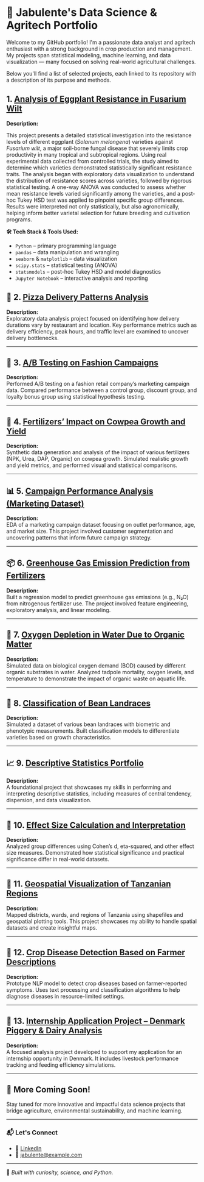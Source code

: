 # 🧠 Jabulente's Data Science & Agritech Portfolio

Welcome to my GitHub portfolio! I'm a passionate data analyst and agritech enthusiast with a strong background in crop production and management. My projects span statistical modeling, machine learning, and data visualization — many focused on solving real-world agricultural challenges.

Below you'll find a list of selected projects, each linked to its repository with a description of its purpose and methods.



##  1. [Analysis of Eggplant Resistance in Fusarium Wilt](https://github.com/Jabulente/Analysis-of-Eggplant-Resistance-in-Fusarium-Wilt)

**Description:**

This project presents a detailed statistical investigation into the resistance levels of different eggplant (*Solanum melongena*) varieties against *Fusarium wilt*, a major soil-borne fungal disease that severely limits crop productivity in many tropical and subtropical regions. Using real experimental data collected from controlled trials, the study aimed to determine which varieties demonstrated statistically significant resistance traits. The analysis began with exploratory data visualization to understand the distribution of resistance scores across varieties, followed by rigorous statistical testing. A one-way ANOVA was conducted to assess whether mean resistance levels varied significantly among the varieties, and a post-hoc Tukey HSD test was applied to pinpoint specific group differences. Results were interpreted not only statistically, but also agronomically, helping inform better varietal selection for future breeding and cultivation programs.

**🛠️ Tech Stack & Tools Used:**

* `Python` – primary programming language
* `pandas` – data manipulation and wrangling
* `seaborn` & `matplotlib` – data visualization
* `scipy.stats` – statistical testing (ANOVA)
* `statsmodels` – post-hoc Tukey HSD and model diagnostics
* `Jupyter Notebook` – interactive analysis and reporting

## 🚚 2. [Pizza Delivery Patterns Analysis](https://github.com/Jabulente/Pizza-Delivery-EDA)

**Description:**  
Exploratory data analysis project focused on identifying how delivery durations vary by restaurant and location. Key performance metrics such as delivery efficiency, peak hours, and traffic level are examined to uncover delivery bottlenecks.

---

## 📢 3. [A/B Testing on Fashion Campaigns](https://github.com/Jabulente/Fashion-Campaign-AB-Testing)

**Description:**  
Performed A/B testing on a fashion retail company’s marketing campaign data. Compared performance between a control group, discount group, and loyalty bonus group using statistical hypothesis testing.

---

## 🌾 4. [Fertilizers’ Impact on Cowpea Growth and Yield](https://github.com/Jabulente/Cowpea-Fertilizer-Impact)

**Description:**  
Synthetic data generation and analysis of the impact of various fertilizers (NPK, Urea, DAP, Organic) on cowpea growth. Simulated realistic growth and yield metrics, and performed visual and statistical comparisons.

---

## 📊 5. [Campaign Performance Analysis (Marketing Dataset)](https://github.com/Jabulente/Campaign-Performance-Analysis)

**Description:**  
EDA of a marketing campaign dataset focusing on outlet performance, age, and market size. This project involved customer segmentation and uncovering patterns that inform future campaign strategy.

---

## 📦 6. [Greenhouse Gas Emission Prediction from Fertilizers](https://github.com/Jabulente/Fertilizer-GHG-Prediction)

**Description:**  
Built a regression model to predict greenhouse gas emissions (e.g., N₂O) from nitrogenous fertilizer use. The project involved feature engineering, exploratory analysis, and linear modeling.

---

## 🐸 7. [Oxygen Depletion in Water Due to Organic Matter](https://github.com/Jabulente/BOD-Tadpole-Analysis)

**Description:**  
Simulated data on biological oxygen demand (BOD) caused by different organic substrates in water. Analyzed tadpole mortality, oxygen levels, and temperature to demonstrate the impact of organic waste on aquatic life.

---

## 🧬 8. [Classification of Bean Landraces](https://github.com/Jabulente/Bean-Landrace-Classification)

**Description:**  
Simulated a dataset of various bean landraces with biometric and phenotypic measurements. Built classification models to differentiate varieties based on growth characteristics.

---

## 📈 9. [Descriptive Statistics Portfolio](https://github.com/Jabulente/Descriptive-Statistics-Showcase)

**Description:**  
A foundational project that showcases my skills in performing and interpreting descriptive statistics, including measures of central tendency, dispersion, and data visualization.

---

## 🧪 10. [Effect Size Calculation and Interpretation](https://github.com/Jabulente/Effect-Size-Portfolio)

**Description:**  
Analyzed group differences using Cohen’s d, eta-squared, and other effect size measures. Demonstrated how statistical significance and practical significance differ in real-world datasets.

---

## 📍 11. [Geospatial Visualization of Tanzanian Regions](https://github.com/Jabulente/Tanzania-Geospatial-EDA)

**Description:**  
Mapped districts, wards, and regions of Tanzania using shapefiles and geospatial plotting tools. This project showcases my ability to handle spatial datasets and create insightful maps.

---

## 🐛 12. [Crop Disease Detection Based on Farmer Descriptions](https://github.com/Jabulente/Crop-Disease-NLP)

**Description:**  
Prototype NLP model to detect crop diseases based on farmer-reported symptoms. Uses text processing and classification algorithms to help diagnose diseases in resource-limited settings.

---

## 🐷 13. [Internship Application Project – Denmark Piggery & Dairy Analysis](https://github.com/Jabulente/Dairy-Piggery-Internship)

**Description:**  
A focused analysis project developed to support my application for an internship opportunity in Denmark. It includes livestock performance tracking and feeding efficiency simulations.

---

## 🧪 More Coming Soon!

Stay tuned for more innovative and impactful data science projects that bridge agriculture, environmental sustainability, and machine learning.

---

### 📬 Let's Connect

- 🔗 [LinkedIn](https://www.linkedin.com/in/jabulente)
- 📧 jabulente@example.com

---

🧠 *Built with curiosity, science, and Python.*
